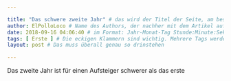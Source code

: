 ```yaml
---

title: "Das schwere zweite Jahr" # das wird der Titel der Seite, am besten in Anführungszeichen (z.B. wenn er Sonderzeichen enthält)
author: ElPolloLoco # Name des Authors, der nachher mit dem Artikel auf der Seite angezeigt wird; das ist unabhängig vom github-Benutzernamen
date: 2018-09-16 04:06:40 # im Format: Jahr-Monat-Tag Stunde:Minute:Sekunde, die Uhrzeit ist optional
tags: [ Erste ] # Die eckigen Klammern sind wichtig. Mehrere Tags werden durch Kommas separiert
layout: post # Das muss überall genau so drinstehen

---
```


Das zweite Jahr ist für einen Aufsteiger schwerer als das erste
